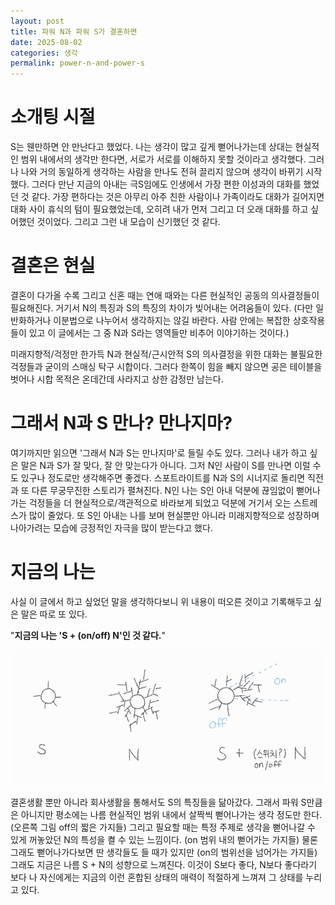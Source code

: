 ```yaml
---
layout: post
title: 파워 N과 파워 S가 결혼하면
date: 2025-08-02
categories: 생각
permalink: power-n-and-power-s
---
```


# 소개팅 시절

S는 웬만하면 안 만난다고 했었다. 나는 생각이 많고 깊게 뻗어나가는데 상대는 현실적인 범위 내에서의 생각만 한다면, 서로가 서로를 이해하지 못할 것이라고 생각했다. 그러나 나와 거의 동일하게 생각하는 사람을 만나도 전혀 끌리지 않으며 생각이 바뀌기 시작했다. 그러다 만난 지금의 아내는 극S임에도 인생에서 가장 편한 이성과의 대화를 했었던 것 같다. 가장 편하다는 것은 아무리 아주 친한 사람이나 가족이라도 대화가 길어지면 대화 사이 휴식의 텀이 필요했었는데, 오히려 내가 먼저 그리고 더 오래 대화를 하고 싶어했던 것이었다. 그리고 그런 내 모습이 신기했던 것 같다.

# 결혼은 현실

결혼이 다가올 수록 그리고 신혼 때는 연애 때와는 다른 현실적인 공동의 의사결정들이 필요해진다. 거기서 N의 특징과 S의 특징의 차이가 빚어내는 어려움들이 있다. (다만 일반화하거나 이분법으로 나누어서 생각하지는 않길 바란다. 사람 안에는 복잡한 상호작용들이 있고 이 글에서는 그 중 N과 S라는 영역들만 비추어 이야기하는 것이다.)

미래지향적/걱정만 한가득 N과 현실적/근시안적 S의 의사결정을 위한 대화는 불필요한 걱정들과 굳이의 스매싱 탁구 시합이다. 그러다 한쪽이 힘을 빼지 않으면 공은 테이블을 벗어나 시합 목적은 온데간데 사라지고 상한 감정만 남는다.

# 그래서 N과 S 만나? 만나지마?

여기까지만 읽으면 '그래서 N과 S는 만나지마'로 들릴 수도 있다. 그러나 내가 하고 싶은 말은 N과 S가 잘 맞다, 잘 안 맞는다가 아니다. 그저 N인 사람이 S를 만나면 이럴 수도 있구나 정도로만 생각해주면 좋겠다. 스포트라이트를 N과 S의 시너지로 돌리면 직전과 또 다른 무궁무진한 스토리가 펼쳐진다. N인 나는 S인 아내 덕분에 끊임없이 뻗어나가는 걱정들을 더 현실적으로/객관적으로 바라보게 되었고 덕분에 거기서 오는 스트레스가 많이 줄었다. 또 S인 아내는 나를 보며 현실뿐만 아니라 미래지향적으로 성장하며 나아가려는 모습에 긍정적인 자극을 많이 받는다고 했다.

# 지금의 나는

사실 이 글에서 하고 싶었던 말을 생각하다보니 위 내용이 떠오른 것이고 기록해두고 싶은 말은 따로 또 있다.

"**지금의 나는 '<emphasis>S + (on/off) N</emphasis>'인 것 같다.**"

<div style="text-align: center;"> <img src="../assets/images/s-and-n.jpeg" alt="경험과 지식의 관계를 나타내는 다이어그램" width="500" /> </div>

결혼생활 뿐만 아니라 회사생활을 통해서도 S의 특징들을 닮아갔다. 그래서 파워 S만큼은 아니지만 평소에는 나름 현실적인 범위 내에서 살짝씩 뻗어나가는 생각 정도만 한다. (오른쪽 그림 off의 짧은 가지들) 그리고 필요할 때는 특정 주제로 생각을 뻗어나갈 수 있게 꺼놓았던 N의 특성을 켤 수 있는 느낌이다. (on 범위 내의 뻗어가는 가지들) 물론 그래도 뻗어나가다보면 딴 생각들도 들 때가 있지만 (on의 범위선을 넘어가는 가지들) 그래도 지금은 나름 S + N의 성향으로 느껴진다. 이것이 S보다 좋다, N보다 좋다라기 보다 나 자신에게는 지금의 이런 혼합된 상태의 매력이 적절하게 느껴져 그 상태를 누리고 있다.
